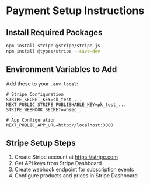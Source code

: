 # Payment Setup Instructions

## Install Required Packages

```bash
npm install stripe @stripe/stripe-js
npm install @types/stripe --save-dev
```

## Environment Variables to Add

Add these to your `.env.local`:

```env
# Stripe Configuration
STRIPE_SECRET_KEY=sk_test_...
NEXT_PUBLIC_STRIPE_PUBLISHABLE_KEY=pk_test_...
STRIPE_WEBHOOK_SECRET=whsec_...

# App Configuration
NEXT_PUBLIC_APP_URL=http://localhost:3000
```

## Stripe Setup Steps

1. Create Stripe account at https://stripe.com
2. Get API keys from Stripe Dashboard
3. Create webhook endpoint for subscription events
4. Configure products and prices in Stripe Dashboard
